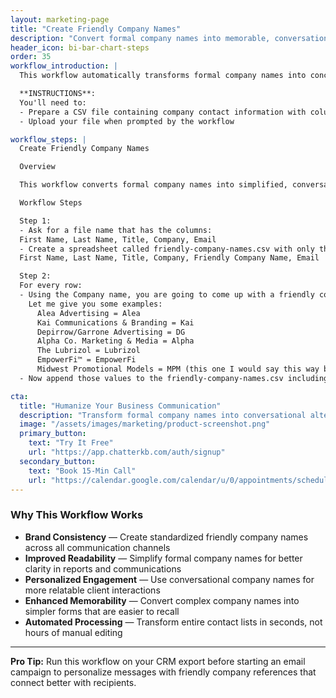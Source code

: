 ```yaml
---
layout: marketing-page
title: "Create Friendly Company Names"
description: "Convert formal company names into memorable, conversational alternatives for better engagement and personalized communication"
header_icon: bi-bar-chart-steps
order: 35
workflow_introduction: |
  This workflow automatically transforms formal company names into concise, conversational alternatives that are more relatable in everyday business communications. By creating standardized "friendly" versions of company names, your team can maintain consistent branding references across all touchpoints while removing special characters and unnecessary legal designations. This approach personalizes client communications, improves readability in reports, and helps maintain a more conversational tone in customer-facing materials.

  **INSTRUCTIONS**:
  You'll need to:
  - Prepare a CSV file containing company contact information with columns for: First Name, Last Name, Title, Company, Email
  - Upload your file when prompted by the workflow

workflow_steps: |
  Create Friendly Company Names

  Overview

  This workflow converts formal company names into simplified, conversational alternatives by intelligently extracting the most recognizable parts while removing special characters, legal designations, and unnecessary modifiers.

  Workflow Steps

  Step 1:
  - Ask for a file name that has the columns:
  First Name, Last Name, Title, Company, Email
  - Create a spreadsheet called friendly-company-names.csv with only the header:
  First Name, Last Name, Title, Company, Friendly Company Name, Email

  Step 2:
  For every row:
  - Using the Company name, you are going to come up with a friendly company name and place it in the Friendly Company Name column. I want your to come up with your best guess as to what someone might call the company in a casual conversation. You must remove special characters from names (e.g., ™, ®, ©, etc.).
    Let me give you some examples:
      Alea Advertising = Alea
      Kai Communications & Branding = Kai
      Depirrow/Garrone Advertising = DG
      Alpha Co. Marketing & Media = Alpha
      The Lubrizol = Lubrizol
      EmpowerFi™ = EmpowerFi
      Midwest Promotional Models = MPM (this one I would say this way because it isn't using generic terms so abbreviation might make sense)
  - Now append those values to the friendly-company-names.csv including all of the value from all of the columns. Do not include the column headers or any extra text before or after the rows.

cta:
  title: "Humanize Your Business Communication"
  description: "Transform formal company names into conversational alternatives that connect better with your audience and simplify your communication materials."
  image: "/assets/images/marketing/product-screenshot.png"
  primary_button:
    text: "Try It Free"
    url: "https://app.chatterkb.com/auth/signup"
  secondary_button:
    text: "Book 15-Min Call"
    url: "https://calendar.google.com/calendar/u/0/appointments/schedules/AcZssZ0oYQ10osj27ugUfwOrSoV893uJ-kWPhIKNBhII5bTlwc3j6HdkEunH29TciGeOttFjfxqEn92O"
---
```


### Why This Workflow Works

- **Brand Consistency** — Create standardized friendly company names across all communication channels
- **Improved Readability** — Simplify formal company names for better clarity in reports and communications
- **Personalized Engagement** — Use conversational company names for more relatable client interactions
- **Enhanced Memorability** — Convert complex company names into simpler forms that are easier to recall
- **Automated Processing** — Transform entire contact lists in seconds, not hours of manual editing

---

**Pro Tip:** Run this workflow on your CRM export before starting an email campaign to personalize messages with friendly company references that connect better with recipients.